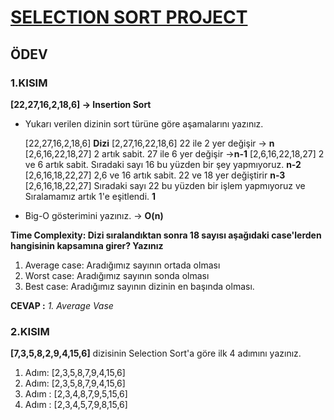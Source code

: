 # [SELECTION SORT PROJECT](https://academy.patika.dev/tr/courses/veri-yapilari-ve-algoritmalar/insertion-sort-proje)

## ÖDEV

### 1.KISIM
**[22,27,16,2,18,6] -> Insertion Sort**

* Yukarı verilen dizinin sort türüne göre aşamalarını yazınız.

    [22,27,16,2,18,6] **Dizi**
    [2,27,16,22,18,6] 22 ile 2 yer değişir -> **n**
    [2,6,16,22,18,27] 2 artık sabit. 27 ile 6 yer değişir ->**n-1**
    [2,6,16,22,18,27] 2 ve 6 artık sabit. Sıradaki sayı 16 bu yüzden bir şey yapmıyoruz. **n-2**
    [2,6,16,18,22,27] 2,6 ve 16 artık sabit. 22 ve 18 yer değiştirir **n-3**
    [2,6,16,18,22,27] Sıradaki sayı 22 bu yüzden bir işlem yapmıyoruz ve Sıralamamız artık 1'e eşitlendi. **1**

* Big-O gösterimini yazınız. -> **O(n)**

**Time Complexity: Dizi sıralandıktan sonra 18 sayısı aşağıdaki case'lerden hangisinin kapsamına girer? Yazınız**

1. Average case: Aradığımız sayının ortada olması
2. Worst case: Aradığımız sayının sonda olması
3. Best case: Aradığımız sayının dizinin en başında olması.

**CEVAP :**  *1. Average Vase*

### 2.KISIM
**[7,3,5,8,2,9,4,15,6]** dizisinin Selection Sort'a göre ilk 4 adımını yazınız.
1. Adım: [2,3,5,8,7,9,4,15,6]
2. Adım: [2,3,5,8,7,9,4,15,6]
3. Adım : [2,3,4,8,7,9,5,15,6]
4. Adım : [2,3,4,5,7,9,8,15,6]